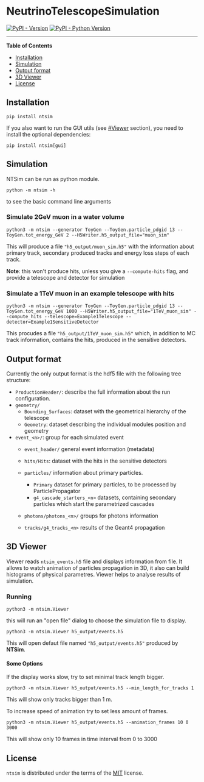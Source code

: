 # NeutrinoTelescopeSimulation

[![PyPI - Version](https://img.shields.io/pypi/v/ntsim.svg)](https://pypi.org/project/ntsim)
[![PyPI - Python Version](https://img.shields.io/pypi/pyversions/ntsim.svg)](https://pypi.org/project/ntsim)

-----

**Table of Contents**

- [Installation](#installation)
- [Simulation](#Simulation)
- [Output format](#Output-format)
- [3D Viewer](#3D-Viewer)
- [License](#License)

## Installation

```console
pip install ntsim
```

If you also want to run the GUI utils (see [#Viewer](#Viewer) section), you need to install the optional dependencies:
```shell
pip install ntsim[gui]

```
## Simulation

NTSim can be run as python module.

```shell
python -m ntsim -h
```
to see the basic command line arguments


### Simulate 2GeV muon in a water volume
```shell
python3 -m ntsim --generator ToyGen --ToyGen.particle_pdgid 13 --ToyGen.tot_energy_GeV 2 --H5Writer.h5_output_file="muon_sim"
```

This will produce a file `"h5_output/muon_sim.h5"` with the information about primary track, secondary produced tracks and energy loss steps of each track.

**Note**: this won't produce hits, unless you give a `--compute-hits` flag, and provide a telescope and detector for simulation 

### Simulate a 1TeV muon in an example telescope with hits
```shell
python3 -m ntsim --generator ToyGen --ToyGen.particle_pdgid 13 --ToyGen.tot_energy_GeV 1000 --H5Writer.h5_output_file="1TeV_muon_sim" --compute_hits --telescope=Example1Telescope --detector=Example1SensitiveDetector
```
This procudes a file `"h5_output/1TeV_muon_sim.h5"` which, in addition to MC track information, contains the hits, produced in the sensitive detectors.

## Output format

Currently the only output format is the hdf5 file with the following tree structure:

*  `ProductionHeader/`: describe the full information about the run configuration.
* `geometry/`
    * `Bounding_Surfaces`: dataset with the geometrical hierarchy of the telescope
    * `Geometry`: dataset describing the individual modules position and geometry
* `event_<n>/`: group for each simulated event
    * `event_header/` general event information (metadata)        
    * `hits/Hits`: dataset with the hits in the sensitive detectors
    * `particles/` information about primary particles.
        * `Primary` dataset for primary particles, to be processed by ParticlePropagator
        *  `g4_cascade_starters_<n>` datasets, containing secondary particles which start the parametrized cascades
    * `photons/photons_<n>/`  groups for photons information
        
    * `tracks/g4_tracks_<n>` results of the Geant4 propagation 

## 3D Viewer

Viewer reads `ntsim_events.h5` file and displays information from file. It allows to watch animation of particles propagation in 3D, it also can build histograms of physical parametres. Viewer helps to analyse results of simulation.

### Running

```shell
python3 -m ntsim.Viewer  
```
this will run an "open file" dialog to choose the simulation file to display.

```shell
python3 -m ntsim.Viewer h5_output/events.h5 
```
This will open defaut file named `"h5_output/events.h5"` produced by __NTSim__.

#### Some Options
If the display works slow, try to set minimal track length bigger.
```shell
python3 -m ntsim.Viewer h5_output/events.h5 --min_length_for_tracks 1
```
This will show only tracks bigger than 1 m.

To increase speed of animation try to set less amount of frames.
```shell
python3 -m ntsim.Viewer h5_output/events.h5 --animation_frames 10 0 3000
```
This will show only 10 frames in time interval from 0 to 3000


## License

`ntsim` is distributed under the terms of the [MIT](https://spdx.org/licenses/MIT.html) license.
